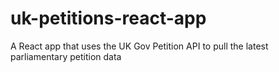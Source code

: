 # uk-petitions-react-app
A React app that uses the UK Gov Petition API to pull the latest parliamentary petition data
